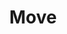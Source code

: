 ---
title: Move
tags:
icon: move
svg: '<svg xmlns="http://www.w3.org/2000/svg" width="24" height="24" fill="none" viewBox="0 0 24 24" stroke-width="1.5" stroke-linecap="round" stroke-linejoin="round" stroke="currentColor"><path d="M5.7 9.3 3 12l2.7 2.7m3.6-9L12 3l2.7 2.7m0 12.6L12 21l-2.7-2.7m9-9L21 12l-2.7 2.7M3 12h18m-9-9v18"/></svg>'
---